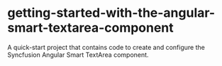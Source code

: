 # getting-started-with-the-angular-smart-textarea-component
A quick-start project that contains code to create and configure the Syncfusion Angular Smart TextArea component.
